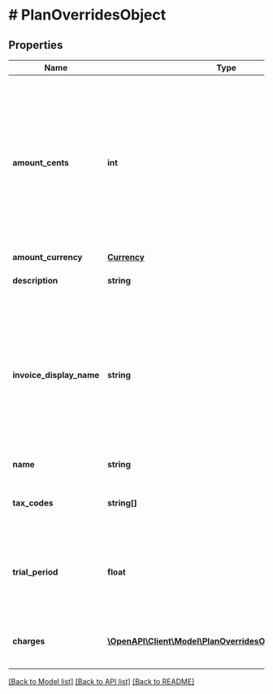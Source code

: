 # # PlanOverridesObject

## Properties

Name | Type | Description | Notes
------------ | ------------- | ------------- | -------------
**amount_cents** | **int** | The base cost of the plan, excluding any applicable taxes, that is billed on a recurring basis. This value is defined at 0 if your plan is a pay-as-you-go plan. | [optional]
**amount_currency** | [**Currency**](Currency.md) |  | [optional]
**description** | **string** | The description on the plan. | [optional]
**invoice_display_name** | **string** | Specifies the name that will be displayed on an invoice. If no value is set for this field, the name of the plan will be used as the default display name. | [optional]
**name** | **string** | The name of the plan. | [optional]
**tax_codes** | **string[]** | List of unique code used to identify the taxes. | [optional]
**trial_period** | **float** | The duration in days during which the base cost of the plan is offered for free. | [optional]
**charges** | [**\OpenAPI\Client\Model\PlanOverridesObjectChargesInner[]**](PlanOverridesObjectChargesInner.md) | Additional usage-based charges for this plan. | [optional]

[[Back to Model list]](../../README.md#models) [[Back to API list]](../../README.md#endpoints) [[Back to README]](../../README.md)
